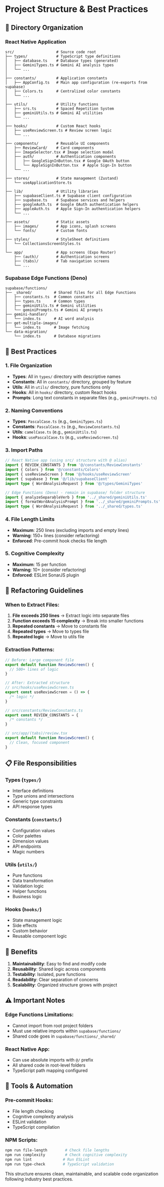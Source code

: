 # Project Structure & Best Practices

## 📁 Directory Organization

### React Native Application

```
src/                   # Source code root
├── types/             # TypeScript type definitions
│   ├── database.ts    # Database types (generated)
│   ├── GeminiTypes.ts # Gemini AI analysis types
│   └── ...
│
├── constants/         # Application constants
│   ├── AppConfig.ts   # Main app configuration (re-exports from supabase)
│   ├── Colors.ts      # Centralized color constants
│   └── ...
│
├── utils/             # Utility functions
│   ├── srs.ts         # Spaced Repetition System
│   ├── geminiUtils.ts # Gemini AI utilities
│   └── ...
│
├── hooks/             # Custom React hooks
│   ├── useReviewScreen.ts # Review screen logic
│   └── ...
│
├── components/        # Reusable UI components
│   ├── ReviewCard/    # Card components
│   ├── ImageSelector.tsx # Image selection modal
│   ├── auth/          # Authentication components
│   │   ├── GoogleSignInButton.tsx # Google OAuth button
│   │   └── AppleSignInButton.tsx  # Apple Sign-In button
│   └── ...
│
├── stores/            # State management (Zustand)
│   └── useApplicationStore.ts
│
├── lib/               # Utility libraries
│   ├── supabaseClient.ts # Supabase client configuration
│   ├── supabase.ts    # Supabase services and helpers
│   ├── googleAuth.ts  # Google OAuth authentication helpers
│   ├── appleAuth.ts   # Apple Sign-In authentication helpers
│   └── ...
│
├── assets/            # Static assets
│   ├── images/        # App icons, splash screens
│   └── fonts/         # Custom fonts
│
├── styles/            # StyleSheet definitions
│   └── CollectionsScreenStyles.ts
│
└── app/               # App screens (Expo Router)
    ├── (auth)/        # Authentication screens
    ├── (tabs)/        # Tab navigation screens
    └── ...
```

### Supabase Edge Functions (Deno)

```
supabase/functions/
├── _shared/          # Shared files for all Edge Functions
│   ├── constants.ts  # Common constants
│   ├── types.ts      # Common types
│   ├── geminiUtils.ts # Gemini utilities
│   └── geminiPrompts.ts # Gemini AI prompts
├── gemini-handler/
│   └── index.ts      # AI word analysis
├── get-multiple-images/
│   └── index.ts      # Image fetching
└── data-migration/
    └── index.ts      # Database migrations
```

## 🎯 Best Practices

### 1. **File Organization**

- **Types**: All in `types/` directory with descriptive names
- **Constants**: All in `constants/` directory, grouped by feature
- **Utils**: All in `utils/` directory, pure functions only
- **Hooks**: All in `hooks/` directory, custom React hooks
- **Prompts**: Long text constants in separate files (e.g., `geminiPrompts.ts`)

### 2. **Naming Conventions**

- **Types**: `PascalCase.ts` (e.g., `GeminiTypes.ts`)
- **Constants**: `PascalCase.ts` (e.g., `ReviewConstants.ts`)
- **Utils**: `camelCase.ts` (e.g., `geminiUtils.ts`)
- **Hooks**: `usePascalCase.ts` (e.g., `useReviewScreen.ts`)

### 3. **Import Paths**

```typescript
// React Native app (using src/ structure with @ alias)
import { REVIEW_CONSTANTS } from '@/constants/ReviewConstants'
import { Colors } from '@/constants/Colors'
import { useReviewScreen } from '@/hooks/useReviewScreen'
import { supabase } from '@/lib/supabaseClient'
import type { WordAnalysisRequest } from '@/types/GeminiTypes'

// Edge Functions (Deno) - remain in supabase/ folder structure
import { analyzeSeparableVerb } from '../_shared/geminiUtils.ts'
import { formatWordAnalysisPrompt } from '../_shared/geminiPrompts.ts'
import type { WordAnalysisRequest } from '../_shared/types.ts'
```

### 4. **File Length Limits**

- **Maximum**: 250 lines (excluding imports and empty lines)
- **Warning**: 150+ lines (consider refactoring)
- **Enforced**: Pre-commit hook checks file length

### 5. **Cognitive Complexity**

- **Maximum**: 15 per function
- **Warning**: 10+ (consider refactoring)
- **Enforced**: ESLint SonarJS plugin

## 🔄 Refactoring Guidelines

### When to Extract Files:

1. **File exceeds 250 lines** → Extract logic into separate files
2. **Function exceeds 15 complexity** → Break into smaller functions
3. **Repeated constants** → Move to constants file
4. **Repeated types** → Move to types file
5. **Repeated logic** → Move to utils file

### Extraction Patterns:

```typescript
// Before: Large component file
export default function ReviewScreen() {
  // 500+ lines of logic
}

// After: Extracted structure
// src/hooks/useReviewScreen.ts
export const useReviewScreen = () => {
  /* logic */
}

// src/constants/ReviewConstants.ts
export const REVIEW_CONSTANTS = {
  /* constants */
}

// src/app/(tabs)/review.tsx
export default function ReviewScreen() {
  // Clean, focused component
}
```

## 📋 File Responsibilities

### Types (`types/`)

- Interface definitions
- Type unions and intersections
- Generic type constraints
- API response types

### Constants (`constants/`)

- Configuration values
- Color palettes
- Dimension values
- API endpoints
- Magic numbers

### Utils (`utils/`)

- Pure functions
- Data transformation
- Validation logic
- Helper functions
- Business logic

### Hooks (`hooks/`)

- State management logic
- Side effects
- Custom behavior
- Reusable component logic

## 🚀 Benefits

1. **Maintainability**: Easy to find and modify code
2. **Reusability**: Shared logic across components
3. **Testability**: Isolated, pure functions
4. **Readability**: Clear separation of concerns
5. **Scalability**: Organized structure grows with project

## ⚠️ Important Notes

### Edge Functions Limitations:

- Cannot import from root project folders
- Must use relative imports within `supabase/functions/`
- Shared code goes in `supabase/functions/_shared/`

### React Native App:

- Can use absolute imports with `@/` prefix
- All shared code in root-level folders
- TypeScript path mapping configured

## 🔧 Tools & Automation

### Pre-commit Hooks:

- File length checking
- Cognitive complexity analysis
- ESLint validation
- TypeScript compilation

### NPM Scripts:

```bash
npm run file-length        # Check file lengths
npm run complexity         # Check cognitive complexity
npm run lint              # Run ESLint
npm run type-check        # TypeScript validation
```

This structure ensures clean, maintainable, and scalable code organization following industry best practices.
